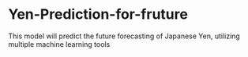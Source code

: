 # Yen-Prediction-for-fruture

This model will predict the future forecasting of Japanese Yen, utilizing multiple machine learning tools
